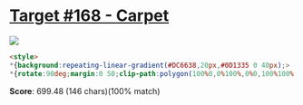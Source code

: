 # [Target #168 - Carpet](https://cssbattle.dev/play/168)

![](https://cssbattle.dev/targets/168.png)

```HTML
<style>
*{background:repeating-linear-gradient(#DC6638,20px,#0D1335 0 40px);>
*{rotate:90deg;margin:0 50;clip-path:polygon(100%0,0%100%,0%0,100%100%
```

**Score**: 699.48 (146 chars)(100% match)
